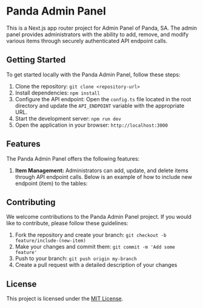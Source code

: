 # Panda Admin Panel

This is a Next.js app router project for Admin Panel of Panda, SA. The admin panel provides administrators with the ability to add, remove, and modify various items through securely authenticated API endpoint calls.

## Getting Started

To get started locally with the Panda Admin Panel, follow these steps:

1. Clone the repository: `git clone <repository-url>`
2. Install dependencies: `npm install`
3. Configure the API endpoint: Open the `config.ts` file located in the root directory and update the `API_ENDPOINT` variable with the appropriate URL.
4. Start the development server: `npm run dev`
5. Open the application in your browser: `http://localhost:3000`

## Features

The Panda Admin Panel offers the following features:

1. **Item Management:** Administrators can add, update, and delete items through API endpoint calls. Below is an example of how to include new endpoint (item) to
   the tables:

## Contributing

We welcome contributions to the Panda Admin Panel project. If you would like to contribute, please follow these guidelines:

1. Fork the repository and create your branch: `git checkout -b feature/include-(new-item)`
2. Make your changes and commit them: `git commit -m 'Add some feature'`
3. Push to your branch: `git push origin my-branch`
4. Create a pull request with a detailed description of your changes

## License

This project is licensed under the [MIT License](LICENSE).
